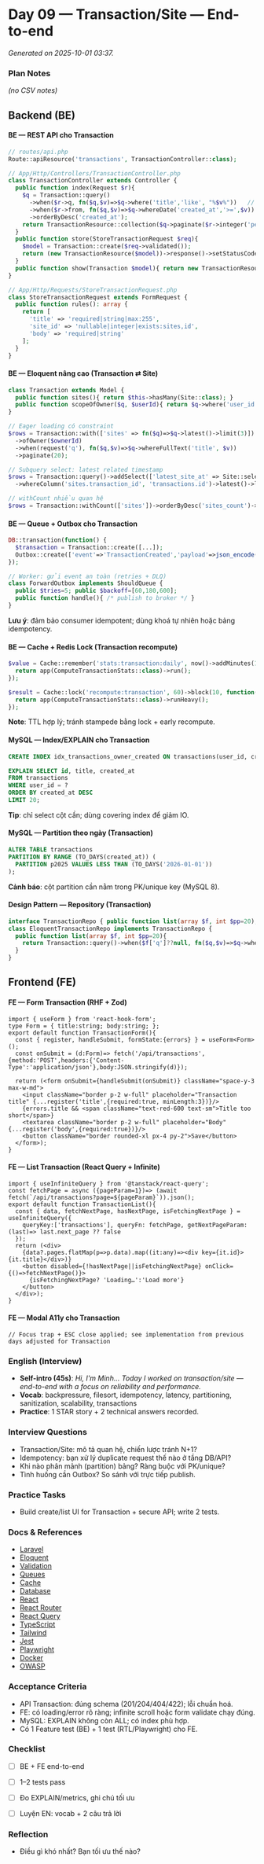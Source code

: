 # Day 09 — Transaction/Site — End-to-end

_Generated on 2025-10-01 03:37._

### Plan Notes
_(no CSV notes)_

## Backend (BE)

#### BE — REST API cho Transaction
```php
// routes/api.php
Route::apiResource('transactions', TransactionController::class);

// App/Http/Controllers/TransactionController.php
class TransactionController extends Controller {
  public function index(Request $r){
    $q = Transaction::query()
      ->when($r->q, fn($q,$v)=>$q->where('title','like', "%$v%"))   // search
      ->when($r->from, fn($q,$v)=>$q->whereDate('created_at','>=',$v)) // filter
      ->orderByDesc('created_at');
    return TransactionResource::collection($q->paginate($r->integer('per_page',20)));
  }
  public function store(StoreTransactionRequest $req){
    $model = Transaction::create($req->validated());
    return (new TransactionResource($model))->response()->setStatusCode(201);
  }
  public function show(Transaction $model){ return new TransactionResource($model->load('sites')); }
}

// App/Http/Requests/StoreTransactionRequest.php
class StoreTransactionRequest extends FormRequest {
  public function rules(): array {
    return [
      'title' => 'required|string|max:255',
      'site_id' => 'nullable|integer|exists:sites,id',
      'body' => 'required|string'
    ];
  }
}
```

#### BE — Eloquent nâng cao (Transaction ⇄ Site)
```php
class Transaction extends Model {
  public function sites(){ return $this->hasMany(Site::class); }
  public function scopeOfOwner($q, $userId){ return $q->where('user_id',$userId); }
}

// Eager loading có constraint
$rows = Transaction::with(['sites' => fn($q)=>$q->latest()->limit(3)])
  ->ofOwner($ownerId)
  ->when(request('q'), fn($q,$v)=>$q->whereFullText('title', $v))
  ->paginate(20);

// Subquery select: latest related timestamp
$rows = Transaction::query()->addSelect(['latest_site_at' => Site::select('created_at')
  ->whereColumn('sites.transaction_id', 'transactions.id')->latest()->limit(1)])->get();

// withCount nhiều quan hệ
$rows = Transaction::withCount(['sites'])->orderByDesc('sites_count')->limit(50)->get();
```

#### BE — Queue + Outbox cho Transaction
```php
DB::transaction(function() {
  $transaction = Transaction::create([...]);
  Outbox::create(['event'=>'TransactionCreated','payload'=>json_encode($transaction)]);
});

// Worker: gửi event an toàn (retries + DLQ)
class ForwardOutbox implements ShouldQueue {
  public $tries=5; public $backoff=[60,180,600];
  public function handle(){ /* publish to broker */ }
}
```
**Lưu ý**: đảm bảo consumer idempotent; dùng khoá tự nhiên hoặc bảng idempotency.


#### BE — Cache + Redis Lock (Transaction recompute)
```php
$value = Cache::remember('stats:transaction:daily', now()->addMinutes(15), function(){
  return app(ComputeTransactionStats::class)->run();
});

$result = Cache::lock('recompute:transaction', 60)->block(10, function(){
  return app(ComputeTransactionStats::class)->runHeavy();
});
```
**Note**: TTL hợp lý; tránh stampede bằng lock + early recompute.


#### MySQL — Index/EXPLAIN cho Transaction
```sql
CREATE INDEX idx_transactions_owner_created ON transactions(user_id, created_at DESC);

EXPLAIN SELECT id, title, created_at
FROM transactions
WHERE user_id = ?
ORDER BY created_at DESC
LIMIT 20;
```
**Tip**: chỉ select cột cần; dùng covering index để giảm IO.


#### MySQL — Partition theo ngày (Transaction)
```sql
ALTER TABLE transactions
PARTITION BY RANGE (TO_DAYS(created_at)) (
  PARTITION p2025 VALUES LESS THAN (TO_DAYS('2026-01-01'))
);
```
**Cảnh báo**: cột partition cần nằm trong PK/unique key (MySQL 8).


#### Design Pattern — Repository (Transaction)
```php
interface TransactionRepo { public function list(array $f, int $pp=20); }
class EloquentTransactionRepo implements TransactionRepo {
  public function list(array $f, int $pp=20){
    return Transaction::query()->when($f['q']??null, fn($q,$v)=>$q->where('title','like',"%$v%"))->paginate($pp);
  }
}
```

## Frontend (FE)

#### FE — Form Transaction (RHF + Zod)
```tsx
import { useForm } from 'react-hook-form';
type Form = { title:string; body:string; };
export default function TransactionForm(){
  const { register, handleSubmit, formState:{errors} } = useForm<Form>();
  const onSubmit = (d:Form)=> fetch('/api/transactions',{method:'POST',headers:{'Content-Type':'application/json'},body:JSON.stringify(d)});

  return (<form onSubmit={handleSubmit(onSubmit)} className="space-y-3 max-w-md">
    <input className="border p-2 w-full" placeholder="Transaction title" {...register('title',{required:true, minLength:3})}/>
    {errors.title && <span className="text-red-600 text-sm">Title too short</span>}
    <textarea className="border p-2 w-full" placeholder="Body" {...register('body',{required:true})}/>
    <button className="border rounded-xl px-4 py-2">Save</button>
  </form>);
}
```

#### FE — List Transaction (React Query + Infinite)
```tsx
import { useInfiniteQuery } from '@tanstack/react-query';
const fetchPage = async ({pageParam=1})=> (await fetch(`/api/transactions?page=${pageParam}`)).json();
export default function TransactionList(){
  const { data, fetchNextPage, hasNextPage, isFetchingNextPage } = useInfiniteQuery({
    queryKey:['transactions'], queryFn: fetchPage, getNextPageParam: (last)=> last.next_page ?? false
  });
  return (<div>
    {data?.pages.flatMap(p=>p.data).map((it:any)=><div key={it.id}>{it.title}</div>)}
    <button disabled={!hasNextPage||isFetchingNextPage} onClick={()=>fetchNextPage()}>
      {isFetchingNextPage? 'Loading…':'Load more'}
    </button>
  </div>);
}
```

#### FE — Modal A11y cho Transaction
```tsx
// Focus trap + ESC close applied; see implementation from previous days adjusted for Transaction
```

### English (Interview)
- **Self-intro (45s)**: *Hi, I'm Minh... Today I worked on transaction/site — end-to-end with a focus on reliability and performance.*
- **Vocab**: backpressure, filesort, idempotency, latency, partitioning, sanitization, scalability, transactions
- **Practice**: 1 STAR story + 2 technical answers recorded.


### Interview Questions
- Transaction/Site: mô tả quan hệ, chiến lược tránh N+1?
- Idempotency: bạn xử lý duplicate request thế nào ở tầng DB/API?
- Khi nào phân mảnh (partition) bảng? Ràng buộc với PK/unique?
- Tình huống cần Outbox? So sánh với trực tiếp publish.


### Practice Tasks
- Build create/list UI for Transaction + secure API; write 2 tests.

### Docs & References
- [Laravel](https://laravel.com/docs)
- [Eloquent](https://laravel.com/docs/eloquent)
- [Validation](https://laravel.com/docs/validation)
- [Queues](https://laravel.com/docs/queues)
- [Cache](https://laravel.com/docs/cache)
- [Database](https://dev.mysql.com/doc/)
- [React](https://react.dev/learn)
- [React Router](https://reactrouter.com/en/main)
- [React Query](https://tanstack.com/query/latest)
- [TypeScript](https://www.typescriptlang.org/docs/)
- [Tailwind](https://tailwindcss.com/docs)
- [Jest](https://jestjs.io/docs/getting-started)
- [Playwright](https://playwright.dev/docs/intro)
- [Docker](https://docs.docker.com/)
- [OWASP](https://owasp.org/www-project-top-ten/)

### Acceptance Criteria
- API Transaction: đúng schema (201/204/404/422); lỗi chuẩn hoá.
- FE: có loading/error rõ ràng; infinite scroll hoặc form validate chạy đúng.
- MySQL: EXPLAIN không còn ALL; có index phù hợp.
- Có 1 Feature test (BE) + 1 test (RTL/Playwright) cho FE.


### Checklist
- [ ] BE + FE end-to-end
- [ ] 1–2 tests pass
- [ ] Đo EXPLAIN/metrics, ghi chú tối ưu
- [ ] Luyện EN: vocab + 2 câu trả lời


### Reflection
- Điều gì khó nhất? Bạn tối ưu thế nào?